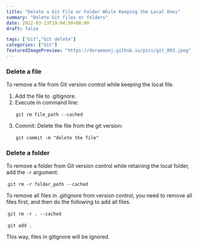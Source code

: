 ```yaml
---
title: "Delete a Git File or Folder While Keeping the Local Ones"
summary: "Delete Git files or folders"
date: 2022-03-13T19:04:50+08:00
draft: false

tags: ["Git","Git delete"]
categories: ["Git"]
featuredImagePreview: "https://doraemonj.github.io/pics/git_003.jpeg"
---
```


### Delete a file

To remove a file from Git version control while keeping the local file.

1. Add the file to .gitignore.
2. Execute in command line:

​		```
​	git rm file_path --cached
​	```

3. Commit: Delete the file from the git version:

​		```
​	git commit -m "delete the file"
​	```

### Delete a folder

To remove a folder from Git version control while retaining the local folder, add the `-r` argument:

​		```git rm -r folder_path --cached```

To remove all files in .gitignore from version control, you need to remove all files first, and then do the following to add all files.

​		```git rm -r . --cached```

​		```git add .```

This way, files in gitignore will be ignored.
